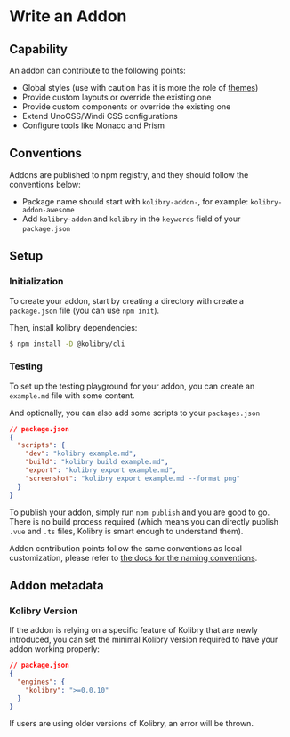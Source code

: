 # Write an Addon

## Capability

An addon can contribute to the following points:

- Global styles (use with caution has it is more the role of [themes](/themes/use))
- Provide custom layouts or override the existing one
- Provide custom components or override the existing one
- Extend UnoCSS/Windi CSS configurations
- Configure tools like Monaco and Prism

## Conventions

Addons are published to npm registry, and they should follow the conventions below:

- Package name should start with `kolibry-addon-`, for example: `kolibry-addon-awesome`
- Add `kolibry-addon` and `kolibry` in the `keywords` field of your `package.json`

## Setup

### Initialization

To create your addon, start by creating a directory with create a `package.json` file (you can use `npm init`).

Then, install kolibry dependencies:

```bash
$ npm install -D @kolibry/cli
```

### Testing

To set up the testing playground for your addon, you can create an `example.md` file with some content.

And optionally, you can also add some scripts to your `packages.json`

```json
// package.json
{
  "scripts": {
    "dev": "kolibry example.md",
    "build": "kolibry build example.md",
    "export": "kolibry export example.md",
    "screenshot": "kolibry export example.md --format png"
  }
}
```

To publish your addon, simply run `npm publish` and you are good to go. There is no build process required (which means you can directly publish `.vue` and `.ts` files, Kolibry is smart enough to understand them).

Addon contribution points follow the same conventions as local customization, please refer to [the docs for the naming conventions](/custom/). 

## Addon metadata

### Kolibry Version

If the addon is relying on a specific feature of Kolibry that are newly introduced, you can set the minimal Kolibry version required to have your addon working properly:

```json
// package.json
{
  "engines": {
    "kolibry": ">=0.0.10"
  }
}
```

If users are using older versions of Kolibry, an error will be thrown.
